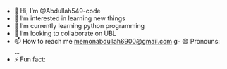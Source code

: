 - 👋 Hi, I’m @Abdullah549-code
- 👀 I’m interested in learning new things
- 🌱 I’m currently learning python programming
- 💞️ I’m looking to collaborate on UBL
- 📫 How to reach me memonabdullah6900@gmail.com
g- 😄 Pronouns: ...
- ⚡ Fun fact: 

<!---
Abdullah549-code/Abdullah549-code is a ✨ special ✨ repository because its `README.md` (this file) appears on your GitHub profile.
You can click the Preview link to take a look at your changes.
--->
